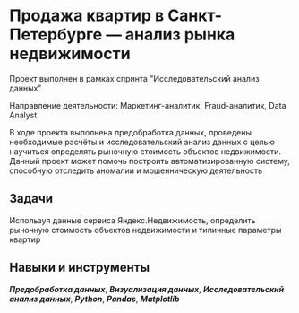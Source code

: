 ﻿# Продажа квартир в Санкт-Петербурге — анализ рынка недвижимости

Проект выполнен в рамках спринта "Исследовательский анализ данных"

Направление деятельности: Маркетинг-аналитик, Fraud-аналитик, Data Analyst

В ходе проекта выполнена предобработка данных, проведены необходимые расчёты и исследовательский анализ данных с целью научиться определять рыночную стоимость объектов недвижимости. Данный проект может помочь построить автоматизированную систему, способную отследить аномалии и мошенническую деятельность

## Задачи
Используя данные сервиса Яндекс.Недвижимость, определить рыночную стоимость объектов недвижимости и типичные параметры квартир

## Навыки и инструменты
***Предобработка данных***, ***Визуализация данных***, ***Исследовательский анализ данных***, ***Python***, ***Pandas***, ***Matplotlib***